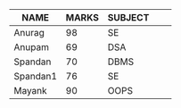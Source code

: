|NAME   |MARKS   |SUBJECT   |  |   |
|---|---|---|---|---|
|Anurag   |98   |SE   |   |   |
|Anupam   |69   |DSA   |   |   |
|Spandan  |70   |DBMS |    |    |
|Spandan1 |76   |SE   |    |    |
|Mayank   |90   |OOPS |    |   |